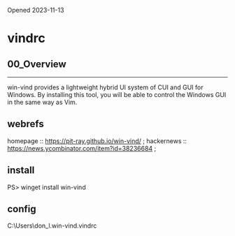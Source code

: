 Opened 2023-11-13

# vindrc

## 00_Overview
-----------
win-vind provides a lightweight hybrid UI system of CUI and GUI for Windows.
By installing this tool, you will be able to control the Windows GUI in the same way as Vim.

## webrefs
homepage                    :: https://pit-ray.github.io/win-vind/ ; 
hackernews                  :: https://news.ycombinator.com/item?id=38236684 ; 

## install
PS> winget install win-vind


## config

C:\Users\don_l\.win-vind\.vindrc
